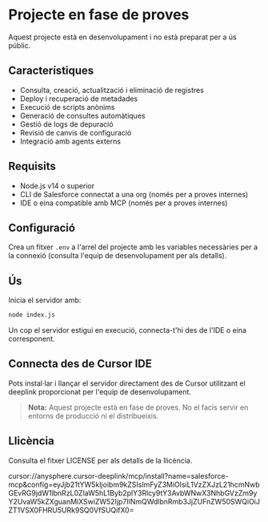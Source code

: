 # Projecte en fase de proves

Aquest projecte està en desenvolupament i no està preparat per a ús públic.

## Característiques

- Consulta, creació, actualització i eliminació de registres
- Deploy i recuperació de metadades
- Execució de scripts anònims
- Generació de consultes automàtiques
- Gestió de logs de depuració
- Revisió de canvis de configuració
- Integració amb agents externs

## Requisits

- Node.js v14 o superior
- CLI de Salesforce connectat a una org (només per a proves internes)
- IDE o eina compatible amb MCP (només per a proves internes)

## Configuració

Crea un fitxer `.env` a l'arrel del projecte amb les variables necessàries per a la connexió (consulta l'equip de desenvolupament per als detalls).

## Ús

Inicia el servidor amb:

```bash
node index.js
```

Un cop el servidor estigui en execució, connecta-t'hi des de l'IDE o eina corresponent.

## Connecta des de Cursor IDE

Pots instal·lar i llançar el servidor directament des de Cursor utilitzant el deeplink proporcionat per l'equip de desenvolupament.

> **Nota:** Aquest projecte està en fase de proves. No el facis servir en entorns de producció ni el distribueixis.

## Llicència

Consulta el fitxer LICENSE per als detalls de la llicència.

cursor://anysphere.cursor-deeplink/mcp/install?name=salesforce-mcp&config=eyJjb21tYW5kIjoibm9kZSIsImFyZ3MiOlsiL1VzZXJzL21hcmNwbGEvRG9jdW1lbnRzL0ZlaW5hL1Byb2plY3Rlcy9tY3AvbWNwX3NhbGVzZm9yY2UvaW5kZXguanMiXSwiZW52Ijp7IlNmQWdlbnRmb3JjZUFnZW50SWQiOiJZT1VSX0FHRU5URk9SQ0VfSUQifX0=

